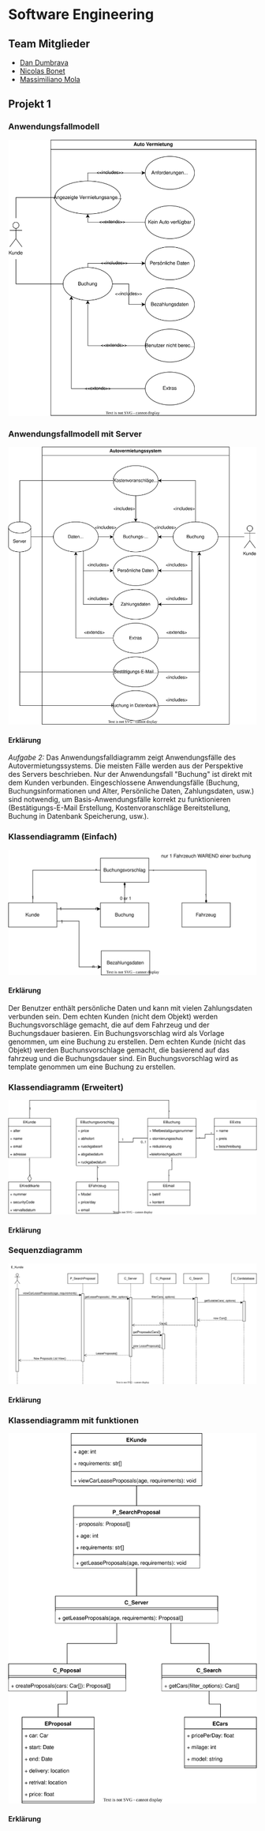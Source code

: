 # Software Engineering

## Team Mitglieder
- [Dan Dumbrava](mailto:dan.dumbrava@student.unibz.it)
- [Nicolas Bonet](mailto:nicolas.bonet@student.unibz.it)
- [Massimiliano Mola](mailto:massimiliano.mola@student.unibz.it)

## Projekt 1

### Anwendungsfallmodell

![Anwendungsfallmodell](./sw-eng-01.drawio.svg)

### Anwendungsfallmodell mit Server

![Anwendungsfallmodell mit Server](./sw-eng-02.drawio.svg)

#### Erklärung

*Aufgabe 2:* Das Anwendungsfalldiagramm zeigt Anwendungsfälle des Autovermietungssystems. Die meisten Fälle werden aus der Perspektive des Servers beschrieben. Nur der Anwendungsfall "Buchung" ist direkt mit dem Kunden verbunden.
Eingeschlossene Anwendungsfälle (Buchung, Buchungsinformationen und Alter, Persönliche Daten, Zahlungsdaten, usw.) sind notwendig, um Basis-Anwendungsfälle korrekt zu funktionieren (Bestätigungs-E-Mail Erstellung, Kostenvoranschläge Bereitstellung, Buchung in Datenbank Speicherung, usw.).

### Klassendiagramm (Einfach)
![Klassendiagramm (Einfach)](./sw-eng-03.drawio.svg)

#### Erklärung

Der Benutzer enthält persönliche Daten und kann mit vielen Zahlungsdaten verbunden sein. Dem echten Kunden (nicht dem Objekt) werden Buchungsvorschläge gemacht, die auf dem Fahrzeug und der Buchungsdauer basieren. Ein Buchungsvorschlag wird als Vorlage genommen, um eine Buchung zu erstellen.
Dem echten Kunde (nicht das Objekt) werden Buchunsvorschlage gemacht, die basierend auf das fahrzeug und die Buchungsdauer sind.
Ein Buchungsvorschlag wird as template genommen um eine Buchung zu erstellen.

### Klassendiagramm (Erweitert)
![Klassendiagramm (Erweitert)](./sw-eng-04.drawio.svg)

#### Erklärung
<!-- TODO -->

### Sequenzdiagramm
![Sequenzdiagramm](./sw-eng-05.drawio.svg)

#### Erklärung
<!-- TODO -->

### Klassendiagramm mit funktionen
![Klassendiagramm mit Funktionen](./sw-eng-06.drawio.svg)

#### Erklärung
<!-- TODO -->